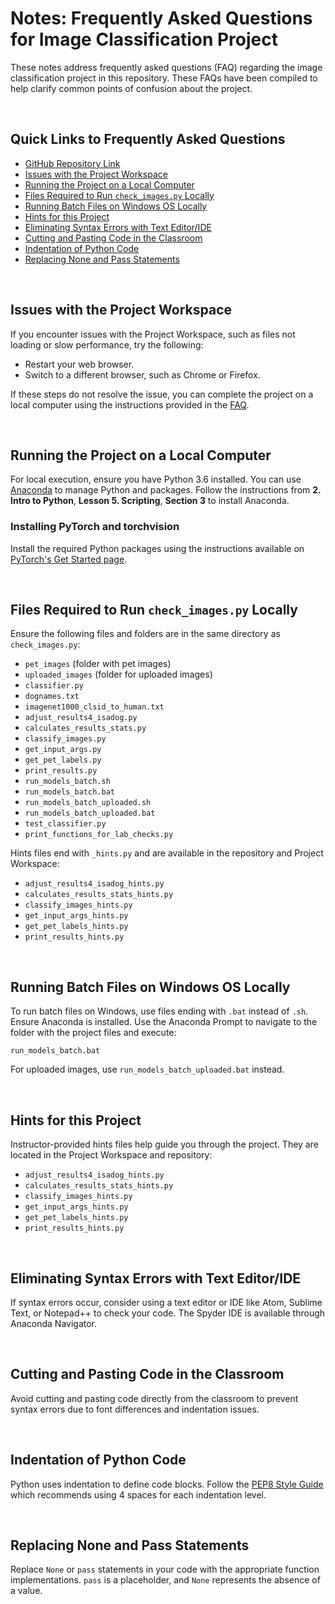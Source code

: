 # Notes: Frequently Asked Questions for Image Classification Project

These notes address frequently asked questions (FAQ) regarding the image classification project in this repository. These FAQs have been compiled to help clarify common points of confusion about the project.

&nbsp;

## Quick Links to Frequently Asked Questions
* [GitHub Repository Link](https://github.com/<your-username>/<your-repo-name>)
* [Issues with the Project Workspace](https://github.com/<your-username>/<your-repo-name>/blob/main/notes/project_intro-to-python.md#issues-with-the-project-workspace)
* [Running the Project on a Local Computer](https://github.com/<your-username>/<your-repo-name>/blob/main/notes/project_intro-to-python.md#running-the-project-on-a-local-computer)
* [Files Required to Run `check_images.py` Locally](https://github.com/<your-username>/<your-repo-name>/blob/main/notes/project_intro-to-python.md#files-required-to-run-check_imagespy-locally)
* [Running Batch Files on Windows OS Locally](https://github.com/<your-username>/<your-repo-name>/blob/main/notes/project_intro-to-python.md#running-batch-files-on-windows-os-locally)
* [Hints for this Project](https://github.com/<your-username>/<your-repo-name>/blob/main/notes/project_intro-to-python.md#hints-for-this-project)
* [Eliminating Syntax Errors with Text Editor/IDE](https://github.com/<your-username>/<your-repo-name>/blob/main/notes/project_intro-to-python.md#eliminating-syntax-errors-with-text-editorintegrated-development-environment)
* [Cutting and Pasting Code in the Classroom](https://github.com/<your-username>/<your-repo-name>/blob/main/notes/project_intro-to-python.md#cutting-and-pasting-code-in-the-classroom)
* [Indentation of Python Code](https://github.com/<your-username>/<your-repo-name>/blob/main/notes/project_intro-to-python.md#indention-of-python-code)
* [Replacing None and Pass Statements](https://github.com/<your-username>/<your-repo-name>/blob/main/notes/project_intro-to-python.md#replacing-none-and-pass-statements)

&nbsp;

## Issues with the Project Workspace
If you encounter issues with the Project Workspace, such as files not loading or slow performance, try the following:
* Restart your web browser.
* Switch to a different browser, such as Chrome or Firefox.

If these steps do not resolve the issue, you can complete the project on a local computer using the instructions provided in the [FAQ](https://github.com/<your-username>/<your-repo-name>/blob/main/notes/project_intro-to-python.md#running-the-project-on-a-local-computer).

&nbsp;

## Running the Project on a Local Computer
For local execution, ensure you have Python 3.6 installed. You can use [Anaconda](https://www.anaconda.com/download) to manage Python and packages. Follow the instructions from **2. Intro to Python**, **Lesson 5. Scripting**, **Section 3** to install Anaconda.

### Installing PyTorch and torchvision
Install the required Python packages using the instructions available on [PyTorch's Get Started page](http://pytorch.org/).

&nbsp;

## Files Required to Run `check_images.py` Locally
Ensure the following files and folders are in the same directory as `check_images.py`:
* `pet_images` (folder with pet images)
* `uploaded_images` (folder for uploaded images)
* `classifier.py`
* `dognames.txt`
* `imagenet1000_clsid_to_human.txt`
* `adjust_results4_isadog.py`
* `calculates_results_stats.py`
* `classify_images.py`
* `get_input_args.py`
* `get_pet_labels.py`
* `print_results.py`
* `run_models_batch.sh`
* `run_models_batch.bat`
* `run_models_batch_uploaded.sh`
* `run_models_batch_uploaded.bat`
* `test_classifier.py`
* `print_functions_for_lab_checks.py`

Hints files end with `_hints.py` and are available in the repository and Project Workspace:
* `adjust_results4_isadog_hints.py`
* `calculates_results_stats_hints.py`
* `classify_images_hints.py`
* `get_input_args_hints.py`
* `get_pet_labels_hints.py`
* `print_results_hints.py`

&nbsp;

## Running Batch Files on Windows OS Locally
To run batch files on Windows, use files ending with `.bat` instead of `.sh`. Ensure Anaconda is installed. Use the Anaconda Prompt to navigate to the folder with the project files and execute:
```terminal
run_models_batch.bat
```
For uploaded images, use `run_models_batch_uploaded.bat` instead.

&nbsp;

## Hints for this Project
Instructor-provided hints files help guide you through the project. They are located in the Project Workspace and repository:
* `adjust_results4_isadog_hints.py`
* `calculates_results_stats_hints.py`
* `classify_images_hints.py`
* `get_input_args_hints.py`
* `get_pet_labels_hints.py`
* `print_results_hints.py`

&nbsp;

## Eliminating Syntax Errors with Text Editor/IDE
If syntax errors occur, consider using a text editor or IDE like Atom, Sublime Text, or Notepad++ to check your code. The Spyder IDE is available through Anaconda Navigator.

&nbsp;

## Cutting and Pasting Code in the Classroom
Avoid cutting and pasting code directly from the classroom to prevent syntax errors due to font differences and indentation issues.

&nbsp;

## Indentation of Python Code
Python uses indentation to define code blocks. Follow the [PEP8 Style Guide](https://www.python.org/dev/peps/pep-0008/) which recommends using 4 spaces for each indentation level.

&nbsp;

## Replacing None and Pass Statements
Replace `None` or `pass` statements in your code with the appropriate function implementations. `pass` is a placeholder, and `None` represents the absence of a value.
